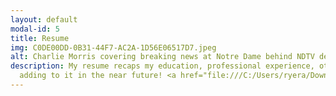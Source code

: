 ```yaml
---
layout: default
modal-id: 5
title: Resume
img: C0DE00DD-0B31-44F7-AC2A-1D56E06517D7.jpeg
alt: Charlie Morris covering breaking news at Notre Dame behind NDTV desk.
description: My resume recaps my education, professional experience, other skills, and more. I look forward to
  adding to it in the near future! <a href="file:///C:/Users/ryera/Downloads/Charlie%20Morris%20Resume.pdf"> Find my resume here.</a>
---
```

